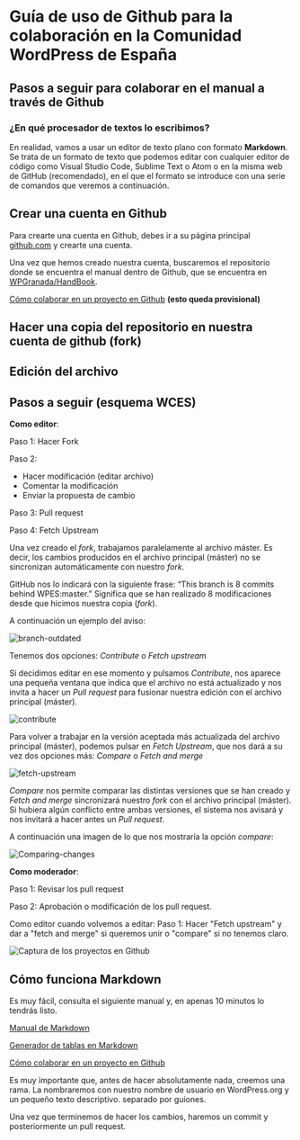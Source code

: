 # Guía de uso de Github para la colaboración en la Comunidad WordPress de España

## Pasos a seguir para colaborar en el manual a través de Github

### ¿En qué procesador de textos lo escribimos?
En realidad, vamos a usar un editor de texto plano con formato **Markdown**. Se trata de un formato de texto que podemos editar con cualquier editor de código como Visual Studio Code, Sublime Text o Atom o en la misma web de GitHub (recomendado), en el que el formato se introduce con una serie de comandos que veremos a continuación.

## Crear una cuenta en Github
Para crearte una cuenta en Github, debes ir a su página principal [github.com](https://github.com/) y crearte una cuenta.

Una vez que hemos creado nuestra cuenta, buscaremos el repositorio donde se encuentra el manual dentro de Github, que se encuentra en [WPGranada/HandBook](https://github.com/WPES/spain-handbook).

[Cómo colaborar en un proyecto en Github](https://gist.github.com/BCasal/026e4c7f5c71418485c1) **(esto queda provisional)**

## Hacer una copia del repositorio en nuestra cuenta de github (fork)


## Edición del archivo



## Pasos a seguir (esquema WCES)

**Como editor**:

Paso 1: Hacer Fork

Paso 2: 
- Hacer modificación (editar archivo)
- Comentar la modificación
- Enviar la propuesta de cambio

Paso 3: Pull request

Paso 4: Fetch Upstream

Una vez creado el *fork*, trabajamos paralelamente al archivo máster. Es decir, los cambios producidos en el archivo principal (máster) no se sincronizan automáticamente con nuestro *fork*.

GitHub nos lo indicará con la siguiente frase:
“This branch is 8 commits behind WPES:master.”
Significa que se han realizado 8 modificaciones desde que hicimos nuestra copia (*fork*).

A continuación un ejemplo del aviso:

![branch-outdated](https://github.com/AlexMusetti/spain-handbook/blob/master/manual-github/assets/branch-outdated.png)

Tenemos dos opciones: *Contribute* o *Fetch upstream*

Si decidimos editar en ese momento y pulsamos *Contribute*, nos aparece una pequeña ventana que indica que el archivo no está actualizado y nos invita a hacer un *Pull request* para fusionar nuestra edición con el archivo principal (máster).

![contribute](https://github.com/AlexMusetti/spain-handbook/blob/master/manual-github/assets/contribute.png)

Para volver a trabajar en la versión aceptada más actualizada del archivo principal (máster), podemos pulsar en *Fetch Upstream*, que nos dará a su vez dos opciones más: *Compare* o *Fetch and merge*

![fetch-upstream](https://github.com/AlexMusetti/spain-handbook/blob/master/manual-github/assets/fetch-upstream.png)

*Compare* nos permite comparar las distintas versiones que se han creado y *Fetch and merge* sincronizará nuestro *fork* con el archivo principal (máster). Si hubiera algún conflicto entre ambas versiones, el sistema nos avisará y nos invitará a hacer antes un *Pull request*.

A continuación una imagen de lo que nos mostraría la opción *compare*:

![Comparing-changes](https://github.com/AlexMusetti/spain-handbook/blob/master/manual-github/assets/Comparing-changes.png)

**Como moderador**:

Paso 1: Revisar los pull request

Paso 2: Aprobación o modificación de los pull request.


Como editor cuando volvemos a editar:
Paso 1: Hacer "Fetch upstream" y dar a "fetch and merge" si queremos unir o "compare" si no tenemos claro.

![Captura de los proyectos en Github](https://github.com/WPES/spain-handbook/blob/master/manual-github/assets/Pasted-image-20211125184751.png "pie de foto")






## Cómo funciona Markdown

Es muy fácil, consulta el siguiente manual y, en apenas 10 minutos lo tendrás listo.

[Manual de Markdown](https://commonmark.org/help/)

[Generador de tablas en Markdown](https://www.tablesgenerator.com/markdown_tables)

[Cómo colaborar en un proyecto en Github](https://gist.github.com/BCasal/026e4c7f5c71418485c1)

Es muy importante que, antes de hacer absolutamente nada, creemos una rama. La nombraremos con nuestro nombre de usuario en WordPress.org y un pequeño texto descriptivo. separado por guiones.

Una vez que terminemos de hacer los cambios, haremos un commit y posteriormente un pull request.


